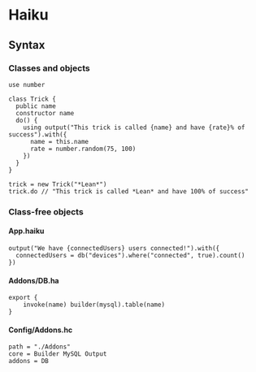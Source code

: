 # Haiku

## 

## Syntax

### Classes and objects

```haiku
use number

class Trick {
  public name
  constructor name
  do() {
    using output("This trick is called {name} and have {rate}% of success").with({
      name = this.name
      rate = number.random(75, 100)
    })
  }
}

trick = new Trick("*Lean*")
trick.do // "This trick is called *Lean* and have 100% of success"
```

### Class-free objects

#### App.haiku

```haiku
output("We have {connectedUsers} users connected!").with({
  connectedUsers = db("devices").where("connected", true).count()
})
```

#### Addons/DB.ha

```haiku
export {
    invoke(name) builder(mysql).table(name)
}
```

#### Config/Addons.hc

```haiku
path = "./Addons" 
core = Builder MySQL Output
addons = DB
```
